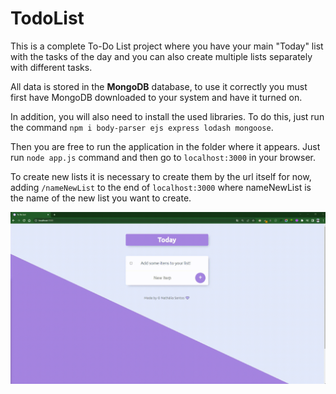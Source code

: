 # TodoList

This is a complete To-Do List project where you have your main "Today" list with the tasks of the day and you can also create multiple lists separately with different tasks.

All data is stored in the **MongoDB** database, to use it correctly you must first have MongoDB downloaded to your system and have it turned on.

In addition, you will also need to install the used libraries.
To do this, just run the command `npm i body-parser ejs express lodash mongoose`.

Then you are free to run the application in the folder where it appears. Just run `node app.js` command and then go to `localhost:3000` in your browser.

To create new lists it is necessary to create them by the url itself for now, adding `/nameNewList` to the end of `localhost:3000` where nameNewList is the name of the new list you want to create.

![alt text](https://raw.githubusercontent.com/NathSantos/TodoList/main/todolistGIF.gif)
